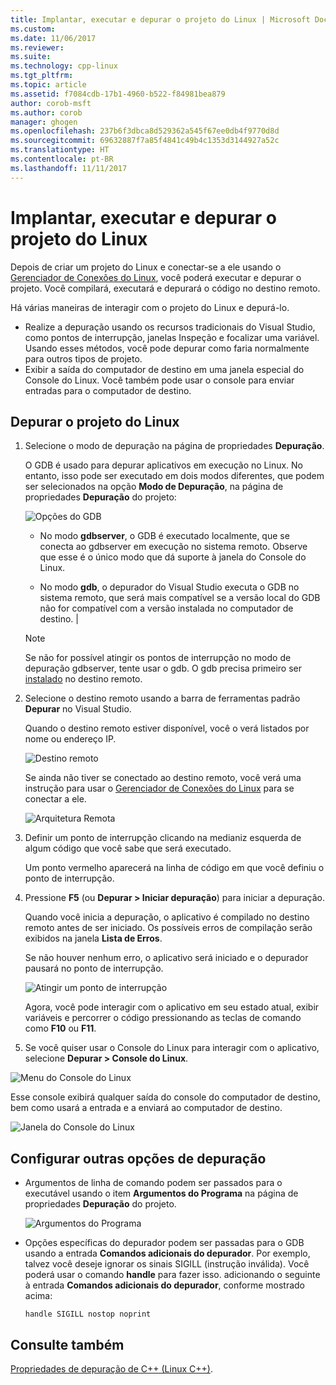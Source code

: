 ```yaml
---
title: Implantar, executar e depurar o projeto do Linux | Microsoft Docs
ms.custom: 
ms.date: 11/06/2017
ms.reviewer: 
ms.suite: 
ms.technology: cpp-linux
ms.tgt_pltfrm: 
ms.topic: article
ms.assetid: f7084cdb-17b1-4960-b522-f84981bea879
author: corob-msft
ms.author: corob
manager: ghogen
ms.openlocfilehash: 237b6f3dbca8d529362a545f67ee0db4f9770d8d
ms.sourcegitcommit: 69632887f7a85f4841c49b4c1353d3144927a52c
ms.translationtype: HT
ms.contentlocale: pt-BR
ms.lasthandoff: 11/11/2017
---
```

# <a name="deploy-run-and-debug-your-linux-project"></a>Implantar, executar e depurar o projeto do Linux

Depois de criar um projeto do Linux e conectar-se a ele usando o [Gerenciador de Conexões do Linux](../linux/connect-to-your-remote-linux-computer.md), você poderá executar e depurar o projeto. Você compilará, executará e depurará o código no destino remoto.

Há várias maneiras de interagir com o projeto do Linux e depurá-lo.

* Realize a depuração usando os recursos tradicionais do Visual Studio, como pontos de interrupção, janelas Inspeção e focalizar uma variável. Usando esses métodos, você pode depurar como faria normalmente para outros tipos de projeto.
* Exibir a saída do computador de destino em uma janela especial do Console do Linux. Você também pode usar o console para enviar entradas para o computador de destino.

## <a name="debug-your-linux-project"></a>Depurar o projeto do Linux

1. Selecione o modo de depuração na página de propriedades **Depuração**.

    O GDB é usado para depurar aplicativos em execução no Linux.  No entanto, isso pode ser executado em dois modos diferentes, que podem ser selecionados na opção **Modo de Depuração**, na página de propriedades **Depuração** do projeto:

    ![Opções do GDB](media/settings_debugger.png)

    - No modo **gdbserver**, o GDB é executado localmente, que se conecta ao gdbserver em execução no sistema remoto.  Observe que esse é o único modo que dá suporte à janela do Console do Linux.

    - No modo **gdb**, o depurador do Visual Studio executa o GDB no sistema remoto, que será mais compatível se a versão local do GDB não for compatível com a versão instalada no computador de destino. |

    > [!NOTE] 
    > Se não for possível atingir os pontos de interrupção no modo de depuração gdbserver, tente usar o gdb. O gdb precisa primeiro ser [instalado](../linux/download-install-and-setup-the-linux-development-workload.md) no destino remoto.

2. Selecione o destino remoto usando a barra de ferramentas padrão **Depurar** no Visual Studio.

    Quando o destino remoto estiver disponível, você o verá listados por nome ou endereço IP.

    ![Destino remoto](media/remote_target.png)

    Se ainda não tiver se conectado ao destino remoto, você verá uma instrução para usar o [Gerenciador de Conexões do Linux](../linux/connect-to-your-remote-linux-computer.md) para se conectar a ele.

    ![Arquitetura Remota](media/architecture.png)

3. Definir um ponto de interrupção clicando na medianiz esquerda de algum código que você sabe que será executado.

    Um ponto vermelho aparecerá na linha de código em que você definiu o ponto de interrupção.

4. Pressione **F5** (ou **Depurar > Iniciar depuração**) para iniciar a depuração.

    Quando você inicia a depuração, o aplicativo é compilado no destino remoto antes de ser iniciado. Os possíveis erros de compilação serão exibidos na janela **Lista de Erros**.

    Se não houver nenhum erro, o aplicativo será iniciado e o depurador pausará no ponto de interrupção.

    ![Atingir um ponto de interrupção](media/hit_breakpoint.png)  

    Agora, você pode interagir com o aplicativo em seu estado atual, exibir variáveis e percorrer o código pressionando as teclas de comando como **F10** ou **F11**.

4. Se você quiser usar o Console do Linux para interagir com o aplicativo, selecione **Depurar > Console do Linux**.

  ![Menu do Console do Linux](media/consolemenu.png)

  Esse console exibirá qualquer saída do console do computador de destino, bem como usará a entrada e a enviará ao computador de destino.

  ![Janela do Console do Linux](media/consolewindow.png)

## <a name="configure-other-debugging-options"></a>Configurar outras opções de depuração

* Argumentos de linha de comando podem ser passados para o executável usando o item **Argumentos do Programa** na página de propriedades **Depuração** do projeto.
  
  ![Argumentos do Programa](media/settings_programarguments.png)

* Opções específicas do depurador podem ser passadas para o GDB usando a entrada **Comandos adicionais do depurador**.  Por exemplo, talvez você deseje ignorar os sinais SIGILL (instrução inválida).  Você poderá usar o comando **handle** para fazer isso.  adicionando o seguinte à entrada **Comandos adicionais do depurador**, conforme mostrado acima:

  ```handle SIGILL nostop noprint```

## <a name="see-also"></a>Consulte também
[Propriedades de depuração de C++ (Linux C++)](../linux/prop-pages/debugging-linux.md).
